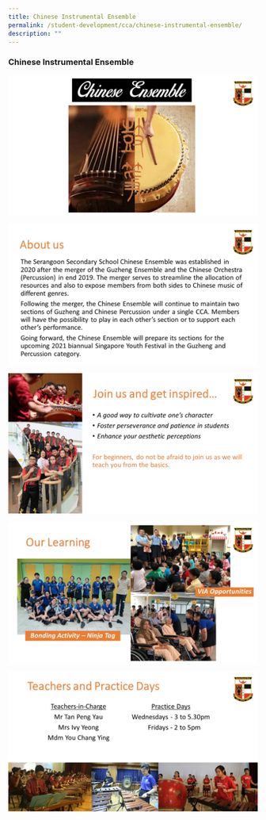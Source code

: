 ```yaml
---
title: Chinese Instrumental Ensemble
permalink: /student-development/cca/chinese-instrumental-ensemble/
description: ""
---
```


### Chinese Instrumental Ensemble

![](/images/CE001.jpg)

![](/images/CE002.jpg)

![](/images/CE003.jpg)

![](/images/CE004.jpg)

![](/images/CE005.jpg)
